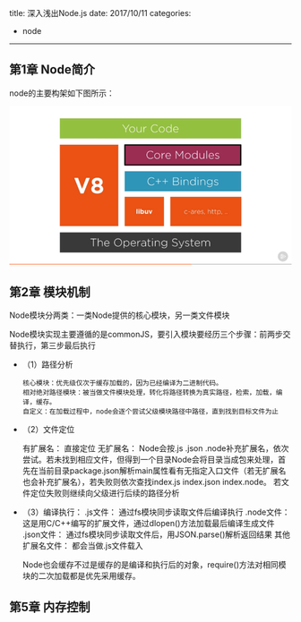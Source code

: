 title: 深入浅出Node.js
date: 2017/10/11
categories:
- node
---

## 第1章 Node简介
  node的主要构架如下图所示：  

  ![nodeStrcture](深入浅出Node.js--读书笔记/node1.png) 
  <!--more-->

## 第2章 模块机制
  
  Node模块分两类：一类Node提供的核心模块，另一类文件模块  

  Node模块实现主要遵循的是commonJS，要引入模块要经历三个步骤：前两步交替执行，第三步最后执行
  * （1）路径分析

        核心模块：优先级仅次于缓存加载的，因为已经编译为二进制代码。    
        相对绝对路径模块：被当做文件模块处理，转化将路径转换为真实路径，检索，加载，编译，缓存。   
        自定义：在加载过程中，node会逐个尝试父级模块路径中路径，直到找到目标文件为止

  * （2）文件定位

      有扩展名： 直接定位
      无扩展名： Node会按.js .json .node补充扩展名，依次尝试。若未找到相应文件，但得到一个目录Node会将目录当成包来处理，首先在当前目录package.json解析main属性看有无指定入口文件（若无扩展名也会补充扩展名），若失败则依次查找index.js index.json index.node。
      若文件定位失败则继续向父级进行后续的路径分析

  * （3）编译执行： 
     .js文件： 通过fs模块同步读取文件后编译执行
     .node文件： 这是用C/C++编写的扩展文件，通过dlopen()方法加载最后编译生成文件
     .json文件： 通过fs模块同步读取文件后，用JSON.parse()解析返回结果
     其他扩展名文件： 都会当做.js文件载入





    Node也会缓存不过是缓存的是编译和执行后的对象，require()方法对相同模块的二次加载都是优先采用缓存。

## 第5章 内存控制










    